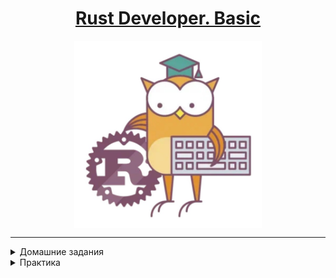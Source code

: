 <h1 style="text-align: center;"> 
<a href="https://otus.ru/lessons/rust-developer-basic/">Rust Developer. Basic</a>
</h1>

[//]: # (![]&#40;./docs/img.png =250x&#41;)

<img src="./docs/img.png" width="300" height="300"  style="display: block; margin-left: auto; margin-right: auto;" />

---

<details>
<summary>Домашние задания</summary>

1. [ Чиним, собираем и запускаем приложение](./docs/hw1.md)
2. [ Реализация функции](./docs/hw2.md)
3. [ Работа с кодом](./docs/hw3.md)
4. [ Заимствование](./docs/hw4.md)
5. [ Процедурный/объективный код](./docs/hw5.md)
6. [ Работа с кодом: дублирование кода](./docs/hw6.md)
7. [ Компилятор](./docs/hw7.md)
8. [ Макросы](./docs/hw8.md)
9. [ Матрицы](./docs/hw9.md)
10. [ Транслируем идеи в код](./docs/hw10.md)

12. [ Банк](./docs/hw12.md)


</details>


<details>
<summary>Практика</summary>

* [Практика написания кода](./docs/PROBLEMS.md)
* [Практика на владение и заимствование](./docs/Practice_1.md)

</details>